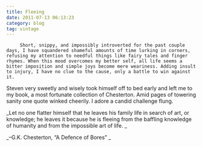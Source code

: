 ```yaml
---
title: Fleeing
date: 2011-07-13 06:13:23
category: blog
tag: vintage
---
```

         Short, snippy, and impossibly introverted for the past couple days, I have squandered shameful amounts of time lurking in corners, refusing my attention to needful things like fairy tales and finger rhymes. When this mood overcomes my better self, all life seems a bitter imposition and simple joys become mere weariness. Adding insult to injury, I have no clue to the cause, only a battle to win against it. 

 Steven very sweetly and wisely took himself off to bed early and left me to my book, a most fortunate collection of Chesterton. Amid pages of towering sanity one quote winked cheerily. I adore a candid challenge flung. 

 _Let no one flatter himself that he leaves his family life in search of art, or knowledge; he leaves it because he is fleeing from the baffling knowledge of humanity and from the impossible art of life. _

 _–G.K. Chesterton, “A Defence of Bores” _ 

